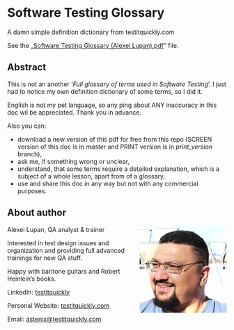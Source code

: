 # Software Testing Glossary

A damn simple definition dictionary from testitquickly.com

See the „[Software Testing Glossary (Alexei Lupan).pdf](https://github.com/astenix/Software-Testing-Glossary/blob/print_version/Software%20Testing%20Glossary%20(Alexei%20Lupan).pdf)“ file.

## Abstract
This is not an another ’_Full glossary of terms used in Software Testing_’. I just had to notice my own definition dictionary of some terms, so I did it. 

English is not my pet language, so any ping about ANY inaccuracy in this doc wil be appreciated. Thank you in advance.

Also you can:
- download a new version of this pdf for free from this repo (SCREEN version of this doc is in _master_ and PRINT version is in _print_version_ branch),
- ask me, if something wrong or unclear,
- understand, that some terms require a detailed explanation, which is a subject of a whole lesson, apart from of a glossary,
- use and share this doc in any way but not with any commercial purposes.

## About author
Alexei Lupan, QA analyst & trainer
<img src="https://raw.githubusercontent.com/astenix/Software-Testing-Glossary/master/images/alexei_lupan.jpg" alt="Alexei Lupan" height="200" align="right" />

Interested in test design issues and organization and providing full advanced trainings for new QA stuff.

Happy with baritone guitars and Robert Heinlein’s books.

LinkedIn: [testitquickly](https://www.linkedin.com/in/testitquickly/)

Personal Website: [testitquickly.com](https://testitquickly.com/)

Email: astenix@testitquickly.com


